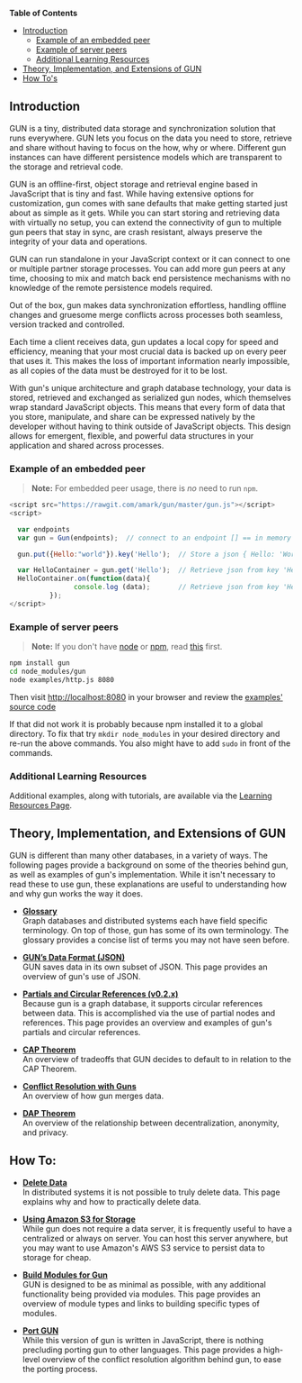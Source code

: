 **Table of Contents**
 - [Introduction](#introduction)
    - [Example of an embedded peer](#example-of-an-embedded-peer)
    - [Example of server peers](#example-of-server-peers)
    - [Additional Learning Resources](#additional-learning-resources)
 - [Theory, Implementation, and Extensions of GUN](#theory-implementation-and-extensions-of-gun) 
 - [How To's](#how-to)   

## Introduction
GUN is a tiny, distributed data storage and synchronization solution that runs everywhere. GUN lets you focus on the data you need to store, retrieve and share without having to focus on the how, why or where. Different gun instances can have different persistence models which are transparent to the storage and retrieval code.

GUN is an offline-first, object storage and retrieval engine based in JavaScript that is tiny and fast. While having extensive options for customization, gun comes with sane defaults that make getting started just about as simple as it gets. While you can start storing and retrieving data with virtually no setup, you can extend the connectivity of gun to multiple gun peers that stay in sync, are crash resistant, always preserve the integrity of your data and operations. 

GUN can run standalone in your JavaScript context or it can connect to one or multiple partner storage processes. You can add more gun peers at any time, choosing to mix and match back end persistence mechanisms with no knowledge of the remote persistence models required. 

Out of the box, gun makes data synchronization effortless, handling offline changes and gruesome merge conflicts across processes both seamless, version tracked and controlled.

Each time a client receives data, gun updates a local copy for speed and efficiency, meaning that your most crucial data is backed up on every peer that uses it.  This makes the loss of important information nearly impossible, as all copies of the data must be destroyed for it to be lost. 

With gun's unique architecture and graph database technology, your data is stored, retrieved and exchanged as serialized gun nodes, which themselves wrap standard JavaScript objects. This means that every form of data that you store, manipulate, and share can be expressed natively by the developer without having to think outside of JavaScript objects. This design allows for emergent, flexible, and powerful data structures in your application and shared across processes. 

### Example of an embedded peer

> **Note:**  For embedded peer usage, there is *no* need to run `npm`.

```JavaScript
<script src="https://rawgit.com/amark/gun/master/gun.js"></script>
<script>

  var endpoints
  var gun = Gun(endpoints);  // connect to an endpoint [] == in memory only

  gun.put({Hello:"world"}).key('Hello');  // Store a json { Hello: 'World'} at path 'Hello'

  var HelloContainer = gun.get('Hello');  // Retrieve json from key 'Hello' 
  HelloContainer.on(function(data){
                console.log (data);       // Retrieve json from key 'Hello' 
          });
</script>
```

### Example of server peers


> **Note:** If you don't have [node](http://nodejs.org/) or [npm](https://www.npmjs.com/), read [this](https://github.com/amark/gun/blob/master/examples/install.sh) first.

```bash
npm install gun
cd node_modules/gun
node examples/http.js 8080
```

Then visit [http://localhost:8080](http://localhost:8080) in your browser and review the [examples' source code](../blob/master/examples)

If that did not work it is probably because npm installed it to a global directory. To fix that try `mkdir node_modules` in your desired directory and re-run the above commands. You also might have to add `sudo` in front of the commands.

### Additional Learning Resources

Additional examples, along with tutorials, are available via the [Learning Resources Page](http://gun.js.org/learning.html).

## Theory, Implementation, and Extensions of GUN

GUN is different than many other databases, in a variety of ways.  The following pages provide a background on some of the theories behind gun, as well as examples of gun's implementation.  While it isn't necessary to read these to use gun, these explanations are useful to understanding how and why gun works the way it does.

 - **[Glossary](Glossary)**  
   Graph databases and distributed systems each have field specific terminology.  On top of those, gun has some of its own terminology.  The glossary provides a concise list of terms you may not have seen before.

 - **[GUN’s Data Format (JSON)](GUN’s-Data-Format-(JSON))**  
   GUN saves data in its own subset of JSON.  This page provides an overview of gun's use of JSON.

 - **[Partials and Circular References (v0.2.x)](Partials-and-Circular-References-(v0.2.x))**  
   Because gun is a graph database, it supports circular references between data.  This is accomplished via the use of partial nodes and references.  This page provides an overview and examples of gun's partials and circular references.

 - **[CAP Theorem](CAP-Theorem)**  
   An overview of tradeoffs that GUN decides to default to in relation to the CAP Theorem.

 - **[Conflict Resolution with Guns](Conflict-Resolution-with-Guns)**  
   An overview of how gun merges data.

 - **[DAP Theorem](DAP-Theorem)**  
   An overview of the relationship between decentralization, anonymity, and privacy.


## How To:
 - **[Delete Data](Delete)**  
   In distributed systems it is not possible to truly delete data.  This page explains why and how to practically delete data.
  
 - **[Using Amazon S3 for Storage](Using-Amazon-S3-for-Storage)**  
   While gun does not require a data server, it is frequently useful to have a centralized or always on server. You can host this server anywhere, but you may want to use Amazon's AWS S3 service to persist data to storage for cheap.

 - **[Build Modules for Gun](Building-Modules-for-Gun)**  
   GUN is designed to be as minimal as possible, with any additional functionality being provided via modules. This page provides an overview of module types and links to building specific types of modules.

 - **[Port GUN](Porting-GUN)**  
   While this version of gun is written in JavaScript, there is nothing precluding porting gun to other languages.  This page provides a high-level overview of the conflict resolution algorithm behind gun, to ease the porting process.